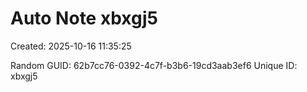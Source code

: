 ﻿# Auto Note xbxgj5
Created: 2025-10-16 11:35:25

Random GUID: 62b7cc76-0392-4c7f-b3b6-19cd3aab3ef6
Unique ID: xbxgj5
